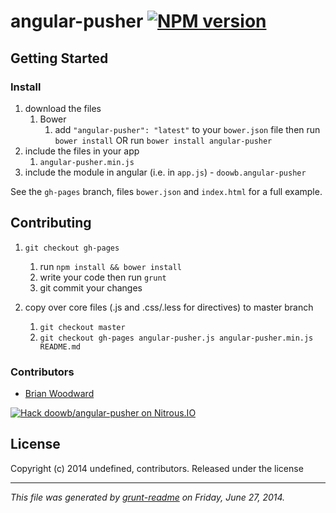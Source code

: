 # angular-pusher [![NPM version](https://badge.fury.io/js/angular-pusher.png)](http://badge.fury.io/js/angular-pusher) 

> 

## Getting Started
### Install
1. download the files
	1. Bower
		1. add `"angular-pusher": "latest"` to your `bower.json` file then run `bower install` OR run `bower install angular-pusher`
2. include the files in your app
	1. `angular-pusher.min.js`
3. include the module in angular (i.e. in `app.js`) - `doowb.angular-pusher`

See the `gh-pages` branch, files `bower.json` and `index.html` for a full example.



## Contributing

1. `git checkout gh-pages`
	1. run `npm install && bower install`
	2. write your code then run `grunt`
	3. git commit your changes

2. copy over core files (.js and .css/.less for directives) to master branch
	1. `git checkout master`
	2. `git checkout gh-pages angular-pusher.js angular-pusher.min.js README.md`




### Contributors

* [Brian Woodward](https://github.com/doowb)




[![Hack doowb/angular-pusher on Nitrous.IO](https://d3o0mnbgv6k92a.cloudfront.net/assets/hack-s-v1-7475db0cf93fe5d1e29420c928ebc614.png)](https://www.nitrous.io/hack_button?source=embed&runtime=nodejs&repo=doowb%2Fangular-pusher&file_to_open=angular-pusher.js)

## License
Copyright (c) 2014 undefined, contributors.
Released under the  license

***

_This file was generated by [grunt-readme](https://github.com/assemble/grunt-readme) on Friday, June 27, 2014._

[grunt]: http://gruntjs.com/
[Getting Started]: https://github.com/gruntjs/grunt/blob/devel/docs/getting_started.md
[package.json]: https://npmjs.org/doc/json.html

